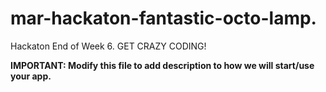 # mar-hackaton-fantastic-octo-lamp.

Hackaton End of Week 6. GET CRAZY CODING!

**IMPORTANT: Modify this file to add description to how we will start/use your app.**
